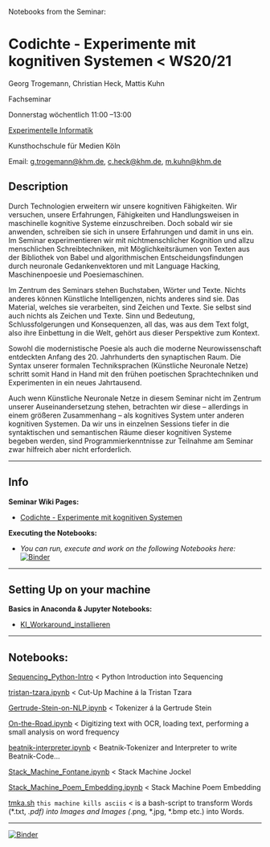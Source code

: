 Notebooks from the Seminar:

# Codichte - Experimente mit kognitiven Systemen < WS20/21

Georg Trogemann, Christian Heck, Mattis Kuhn

Fachseminar

Donnerstag wöchentlich 11:00 –13:00

[Experimentelle Informatik](https://www.khm.de/exMedia_experimentelle_informatik/)

Kunsthochschule für Medien Köln

Email: g.trogemann@khm.de, c.heck@khm.de, m.kuhn@khm.de

## Description

Durch Technologien erweitern wir unsere kognitiven Fähigkeiten. Wir versuchen, unsere Erfahrungen, Fähigkeiten und Handlungsweisen in maschinelle kognitive Systeme einzuschreiben. Doch sobald wir sie anwenden, schreiben sie sich in unsere Erfahrungen und damit in uns ein. Im Seminar experimentieren wir mit nichtmenschlicher Kognition und allzu menschlichen Schreibtechniken, mit Möglichkeitsräumen von Texten aus der Bibliothek von Babel und algorithmischen Entscheidungsfindungen durch neuronale Gedankenvektoren und mit Language Hacking, Maschinenpoesie und Poesiemaschinen.

Im Zentrum des Seminars stehen Buchstaben, Wörter und Texte. Nichts anderes können Künstliche Intelligenzen, nichts anderes sind sie. Das Material, welches sie verarbeiten, sind Zeichen und Texte. Sie selbst sind auch nichts als Zeichen und Texte. Sinn und Bedeutung, Schlussfolgerungen und Konsequenzen, all das, was aus dem Text folgt, also ihre Einbettung in die Welt, gehört aus dieser Perspektive zum
Kontext.

Sowohl die modernistische Poesie als auch die moderne Neurowissenschaft entdeckten Anfang des 20. Jahrhunderts den synaptischen Raum. Die Syntax unserer formalen Techniksprachen (Künstliche Neuronale Netze) schritt somit Hand in Hand mit den frühen poetischen Sprachtechniken und Experimenten in ein neues Jahrtausend.

Auch wenn Künstliche Neuronale Netze in diesem Seminar nicht im Zentrum unserer Auseinandersetzung stehen, betrachten wir diese – allerdings in einem größeren Zusammenhang – als kognitives System unter anderen kognitiven Systemen. Da wir uns in einzelnen Sessions tiefer in die syntaktischen und semantischen Räume dieser kognitiven Systeme begeben werden, sind Programmierkenntnisse zur Teilnahme am Seminar zwar hilfreich aber nicht erforderlich. 

---

## Info 

**Seminar Wiki Pages:**

- [Codichte - Experimente mit kognitiven Systemen](https://exmediawiki.khm.de/exmediawiki/index.php/Codichte_-_Experimente_mit_kognitiven_Systemen)

**Executing the Notebooks:**

- *You can run, execute and work on the following Notebooks here:* [![Binder](https://mybinder.org/badge_logo.svg)](https://mybinder.org/v2/gh/experimental-informatics/codichte/master)

---

## Setting Up on your machine

**Basics in Anaconda & Jupyter Notebooks:**

* [KI_Workaround_installieren](https://exmediawiki.khm.de/exmediawiki/index.php/KI_Workaround_installieren)

---

## Notebooks:

[Sequencing_Python-Intro](https://github.com/experimental-informatics/codichte_experiments-with-cognitive-systems/blob/master/Sequencing_Python-Intro.ipynb) < Python Introduction into Sequencing

[tristan-tzara.ipynb](https://github.com/experimental-informatics/codichte_experiments-with-cognitive-systems/blob/master/tristan-tzara.ipynb) < Cut-Up Machine á la Tristan Tzara

[Gertrude-Stein-on-NLP.ipynb](https://github.com/experimental-informatics/codichte_experiments-with-cognitive-systems/blob/master/Gertrude-Stein-on-NLP.ipynb) < Tokenizer á la Gertrude Stein

[On-the-Road.ipynb](https://github.com/experimental-informatics/codichte_experiments-with-cognitive-systems/blob/master/On-the-Road.ipynb) < Digitizing text with OCR, loading text, performing a small analysis on word frequency

[beatnik-interpreter.ipynb](https://github.com/experimental-informatics/codichte_experiments-with-cognitive-systems/blob/master/beatnik-interpreter.ipynb) < Beatnik-Tokenizer and Interpreter to write Beatnik-Code...

[Stack_Machine_Fontane.ipynb](https://github.com/experimental-informatics/codichte_experiments-with-cognitive-systems/blob/master/Stack_Machine_Fontane.ipynb) < Stack Machine Jockel

[Stack_Machine_Poem_Embedding.ipynb](https://github.com/experimental-informatics/codichte_experiments-with-cognitive-systems/blob/master/Stack_Machine_Poem_Embedding%20.ipynb) < Stack Machine Poem Embedding

[tmka.sh](https://github.com/experimental-informatics/codichte_experiments-with-cognitive-systems/blob/master/tmka.sh) `this machine kills asciis` < is a bash-script to transform Words (*.txt, *.pdf) into Images and Images (*.png, *.jpg, *.bmp etc.) into Words.

---

[![Binder](https://mybinder.org/badge_logo.svg)](https://mybinder.org/v2/gh/experimental-informatics/codichte/master)
